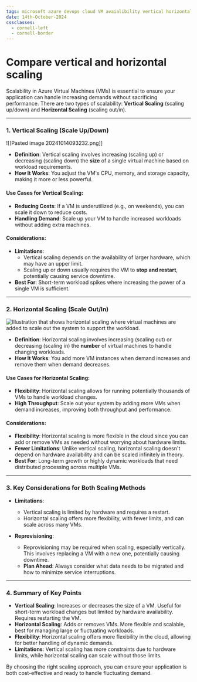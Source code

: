 ```yaml
---
tags: microsoft azure devops cloud VM avaialibility vertical horizontal scaling
date: 14th-October-2024
cssclasses:
  - cornell-left
  - cornell-border
---
```


# Compare vertical and horizontal scaling

Scalability in Azure Virtual Machines (VMs) is essential to ensure your application can handle increasing demands without sacrificing performance. There are two types of scalability: **Vertical Scaling** (scaling up/down) and **Horizontal Scaling** (scaling out/in).

---

### **1. Vertical Scaling (Scale Up/Down)**

![[Pasted image 20241014093232.png]]

- **Definition**: Vertical scaling involves increasing (scaling up) or decreasing (scaling down) the **size** of a single virtual machine based on workload requirements.
- **How It Works**: You adjust the VM's CPU, memory, and storage capacity, making it more or less powerful.

#### **Use Cases for Vertical Scaling**:

- **Reducing Costs**: If a VM is underutilized (e.g., on weekends), you can scale it down to reduce costs.
- **Handling Demand**: Scale up your VM to handle increased workloads without adding extra machines.

#### **Considerations**:

- **Limitations**:
    - Vertical scaling depends on the availability of larger hardware, which may have an upper limit.
    - Scaling up or down usually requires the VM to **stop and restart**, potentially causing service downtime.
- **Best For**: Short-term workload spikes where increasing the power of a single VM is sufficient.

---

### **2. Horizontal Scaling (Scale Out/In)**

![Illustration that shows horizontal scaling where virtual machines are added to scale out the system to support the workload.](https://learn.microsoft.com/en-us/training/wwl-azure/configure-virtual-machine-availability/media/horizontal-scaling-3e457e75.png)

- **Definition**: Horizontal scaling involves increasing (scaling out) or decreasing (scaling in) the **number** of virtual machines to handle changing workloads.
- **How It Works**: You add more VM instances when demand increases and remove them when demand decreases.

#### **Use Cases for Horizontal Scaling**:

- **Flexibility**: Horizontal scaling allows for running potentially thousands of VMs to handle workload changes.
- **High Throughput**: Scale out your system by adding more VMs when demand increases, improving both throughput and performance.

#### **Considerations**:

- **Flexibility**: Horizontal scaling is more flexible in the cloud since you can add or remove VMs as needed without worrying about hardware limits.
- **Fewer Limitations**: Unlike vertical scaling, horizontal scaling doesn't depend on hardware availability and can be scaled infinitely in theory.
- **Best For**: Long-term growth or highly dynamic workloads that need distributed processing across multiple VMs.

---

### **3. Key Considerations for Both Scaling Methods**

- **Limitations**:
    
    - Vertical scaling is limited by hardware and requires a restart.
    - Horizontal scaling offers more flexibility, with fewer limits, and can scale across many VMs.
- **Reprovisioning**:
    
    - Reprovisioning may be required when scaling, especially vertically. This involves replacing a VM with a new one, potentially causing downtime.
    - **Plan Ahead**: Always consider what data needs to be migrated and how to minimize service interruptions.

---

### **4. Summary of Key Points**

- **Vertical Scaling**: Increases or decreases the size of a VM. Useful for short-term workload changes but limited by hardware availability. Requires restarting the VM.
- **Horizontal Scaling**: Adds or removes VMs. More flexible and scalable, best for managing large or fluctuating workloads.
- **Flexibility**: Horizontal scaling offers more flexibility in the cloud, allowing for better handling of dynamic demands.
- **Limitations**: Vertical scaling has more constraints due to hardware limits, while horizontal scaling can scale without those limits.

By choosing the right scaling approach, you can ensure your application is both cost-effective and ready to handle fluctuating demand.